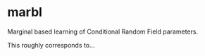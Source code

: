 marbl
=====

Marginal based learning of Conditional Random Field parameters.

This roughly corresponds to…